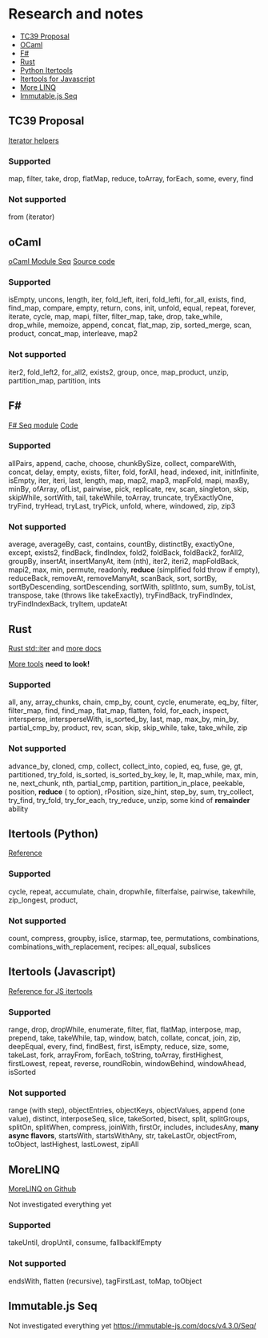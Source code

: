 # Research and notes

- [TC39 Proposal](#tc39-proposal)
- [OCaml](#ocaml)
- [F#](#f)
- [Rust](#rust)
- [Python Itertools](#itertools-python)
- [Itertools for Javascript](#itertools-javascript)
- [More LINQ](#morelinq)
- [Immutable.js Seq](#immutablejs-seq)

## TC39 Proposal

[Iterator helpers](https://github.com/tc39/proposal-iterator-helpers)

### Supported

map, filter, take, drop, flatMap, reduce, toArray, forEach, some, every, find

### Not supported

from (iterator)

## oCaml

[oCaml Module Seq](https://v2.ocaml.org/api/Seq.html)
[Source code](https://github.com/ocaml/ocaml/blob/trunk/stdlib/seq.ml)

### Supported

isEmpty, uncons, length, iter, fold_left, iteri, fold_lefti, for_all, exists, find, find_map, compare, empty, return, cons, init, unfold, equal, repeat, forever, iterate, cycle, map, mapi, filter, filter_map, take, drop, take_while, drop_while, memoize, append, concat, flat_map, zip, sorted_merge, scan, product, concat_map, interleave, map2

### Not supported

iter2, fold_left2, for_all2, exists2, group, once, map_product, unzip, partition_map, partition, ints

## F#

[F# Seq module](https://fsharp.github.io/fsharp-core-docs/reference/fsharp-collections-seqmodule.html#cache)
[Code](https://github.com/dotnet/fsharp/blob/main/src/FSharp.Core/seq.fs)

### Supported

allPairs, append, cache, choose, chunkBySize, collect, compareWith, concat, delay, empty, exists, filter, fold, forAll, head, indexed, init, initInfinite, isEmpty, iter, iteri, last, length, map, map2, map3, mapFold, mapi, maxBy, minBy, ofArray, ofList, pairwise, pick, replicate, rev, scan, singleton, skip, skipWhile, sortWith, tail, takeWhile, toArray, truncate, tryExactlyOne, tryFind, tryHead, tryLast, tryPick, unfold, where, windowed, zip, zip3

### Not supported

average, averageBy, cast, contains, countBy, distinctBy, exactlyOne, except, exists2, findBack, findIndex, fold2, foldBack, foldBack2, forAll2, groupBy, insertAt, insertManyAt, item (nth), iter2, iteri2, mapFoldBack, mapi2, max, min, permute, readonly, **reduce** (simplified fold throw if empty), reduceBack, removeAt, removeManyAt, scanBack, sort, sortBy, sortByDescending, sortDescending, sortWith, splitInto, sum, sumBy, toList, transpose, take (throws like takeExactly), tryFindBack, tryFindIndex, tryFindIndexBack, tryItem, updateAt

## Rust

[Rust std::iter](https://doc.rust-lang.org/stable/std/iter/) and [more docs](https://doc.rust-lang.org/std/iter/trait.Iterator.html)

[More tools](https://docs.rs/itertools/latest/itertools/) **need to look!**

### Supported

all, any, array_chunks, chain, cmp_by, count, cycle, enumerate, eq_by, filter, filter_map, find, find_map, flat_map, flatten, fold, for_each, inspect, intersperse, intersperseWith, is_sorted_by, last, map, max_by, min_by, partial_cmp_by, product, rev, scan, skip, skip_while, take, take_while, zip

### Not supported

advance_by, cloned, cmp, collect, collect_into, copied, eq, fuse, ge, gt, partitioned, try_fold, is_sorted, is_sorted_by_key, le, lt, map_while, max, min, ne, next_chunk, nth, partial_cmp, partition, partition_in_place, peekable, position, **reduce** ( to option), rPosition, size_hint, step_by, sum, try_collect, try_find, try_fold, try_for_each, try_reduce, unzip, some kind of **remainder** ability

## Itertools (Python)

[Reference](https://docs.python.org/3/library/itertools.html)

### Supported

cycle, repeat, accumulate, chain, dropwhile, filterfalse, pairwise, takewhile, zip_longest, product,

### Not supported

count, compress, groupby, islice, starmap, tee, permutations, combinations, combinations_with_replacement, recipes: all_equal, subslices

## Itertools (Javascript)

[Reference for JS itertools](https://github.com/iter-tools/iter-tools/blob/v7.5.0/API.md)

### Supported

range, drop, dropWhile, enumerate, filter, flat, flatMap, interpose, map, prepend, take, takeWhile, tap, window, batch, collate, concat, join, zip, deepEqual, every, find, findBest, first, isEmpty, reduce, size, some, takeLast, fork, arrayFrom, forEach, toString, toArray, firstHighest, firstLowest, repeat, reverse, roundRobin, windowBehind, windowAhead, isSorted

### Not supported

range (with step), objectEntries, objectKeys, objectValues, append (one value), distinct, interposeSeq, slice, takeSorted, bisect, split, splitGroups, splitOn, splitWhen, compress, joinWith, firstOr, includes, includesAny, **many async flavors**, startsWith, startsWithAny, str, takeLastOr, objectFrom, toObject, lastHighest, lastLowest, zipAll

## MoreLINQ

[MoreLINQ on Github](https://github.com/morelinq/MoreLINQ)

Not investigated everything yet

### Supported

takeUntil, dropUntil, consume, fallbackIfEmpty

### Not supported

endsWith, flatten (recursive), tagFirstLast, toMap, toObject

## Immutable.js Seq

Not investigated everything yet
https://immutable-js.com/docs/v4.3.0/Seq/
